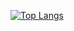 [![Top Langs](https://github-readme-stats.vercel.app/api/top-langs/?username=ns-mamaev&layout=compact)](https://github.com/anuraghazra/github-readme-stats)
